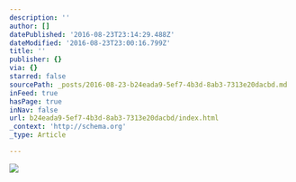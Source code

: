 ```yaml
---
description: ''
author: []
datePublished: '2016-08-23T23:14:29.488Z'
dateModified: '2016-08-23T23:00:16.799Z'
title: ''
publisher: {}
via: {}
starred: false
sourcePath: _posts/2016-08-23-b24eada9-5ef7-4b3d-8ab3-7313e20dacbd.md
inFeed: true
hasPage: true
inNav: false
url: b24eada9-5ef7-4b3d-8ab3-7313e20dacbd/index.html
_context: 'http://schema.org'
_type: Article

---
```

![](https://the-grid-user-content.s3-us-west-2.amazonaws.com/0845dace-2206-43f9-84b3-53b0f10b0ae5.jpg)